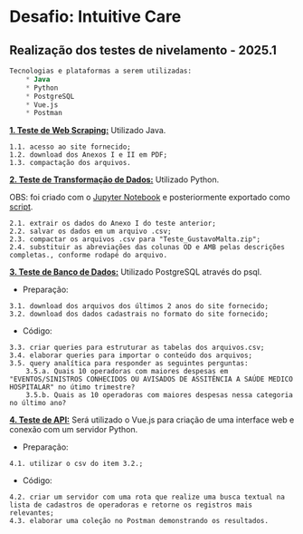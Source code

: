 # Desafio: Intuitive Care

## Realização dos testes de nivelamento - 2025.1
```sql
Tecnologias e plataformas a serem utilizadas:
	* Java
	* Python
	* PostgreSQL
	* Vue.js
	* Postman
```


[**1. Teste de Web Scraping:**](./webscraper/README.md) 
Utilizado Java. 
```
1.1. acesso ao site fornecido;
1.2. download dos Anexos I e II em PDF;
1.3. compactação dos arquivos.
```

[**2. Teste de Transformação de Dados:**](./transformacao_dados/README.md)
Utilizado Python.

OBS: foi criado com o [Jupyter Notebook](./transformacao_dados-jupyter/) e posteriormente exportado como [script](./transformacao_dados/).
```
2.1. extrair os dados do Anexo I do teste anterior;
2.2. salvar os dados em um arquivo .csv;
2.3. compactar os arquivos .csv para "Teste_GustavoMalta.zip";
2.4. substituir as abreviações das colunas OD e AMB pelas descrições completas., conforme rodapé do arquivo.
```
[**3. Teste de Banco de Dados:**](./banco-de-dados/README.md)
Utilizado PostgreSQL através do psql.

* Preparação:
```
3.1. download dos arquivos dos últimos 2 anos do site fornecido;
3.2. download dos dados cadastrais no formato do site fornecido;
```

* Código:
```
3.3. criar queries para estruturar as tabelas dos arquivos.csv;
3.4. elaborar queries para importar o conteúdo dos arquivos;
3.5. query analítica para responder as seguintes perguntas:
	3.5.a. Quais 10 operadoras com maiores despesas em "EVENTOS/SINISTROS CONHECIDOS OU AVISADOS DE ASSITÊNCIA A SAÚDE MEDICO HOSPITALAR" no útimo trimestre?
	3.5.b. Quais as 10 operadoras com maiores despesas nessa categoria no último ano?
```


[**4. Teste de API:**](./api/README.md)
Será utilizado o Vue.js para criação de uma interface web e conexão com um servidor Python.

* Preparação:
```
4.1. utilizar o csv do item 3.2.;
```

* Código:
```
4.2. criar um servidor com uma rota que realize uma busca textual na lista de cadastros de operadoras e retorne os registros mais relevantes;
4.3. elaborar uma coleção no Postman demonstrando os resultados.
```